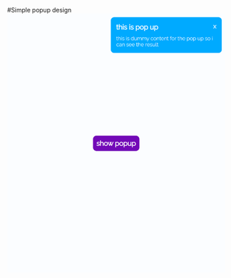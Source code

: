 #Simple popup design
![popup design](https://github.com/AhmedSama/popup-design/blob/main/popup_image.png?raw=true)